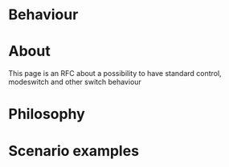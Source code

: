 # Behaviour

# About

This page is an RFC about a possibility to have standard control, modeswitch and other switch behaviour

# Philosophy

# Scenario examples

